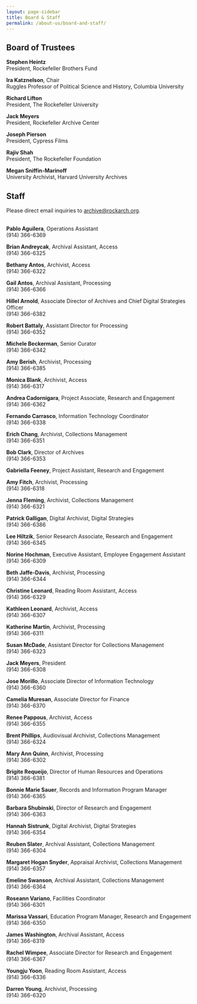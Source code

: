 ```yaml
---
layout: page-sidebar
title: Board & Staff
permalink: /about-us/board-and-staff/
---
```


## Board of Trustees


**Stephen Heintz**  
President, Rockefeller Brothers Fund

**Ira Katznelson**, Chair  
Ruggles Professor of Political Science and History, Columbia University

**Richard Lifton**  
President, The Rockefeller University

**Jack Meyers**  
President, Rockefeller Archive Center

**Joseph Pierson**  
President, Cypress Films

**Rajiv Shah**  
President, The Rockefeller Foundation

**Megan Sniffin-Marinoff**  
University Archivist, Harvard University Archives

## Staff

<div class="alert">Please direct email inquiries to <a href="mailto:archive@rockarch.org">archive@rockarch.org</a>.</div>  &nbsp;


**Pablo Aguilera**, Operations Assistant  
(914) 366-6369

**Brian Andreycak**, Archival Assistant, Access  
(914) 366-6325  

**Bethany Antos**, Archivist, Access  
(914) 366-6322  

**Gail Antos**, Archival Assistant, Processing  
(914) 366-6366  

**Hillel Arnold**, Associate Director of Archives and Chief Digital Strategies Officer  
(914) 366-6382

**Robert Battaly**, Assistant Director for Processing  
(914) 366-6352 

**Michele Beckerman**, Senior Curator  
(914) 366-6342

**Amy Berish**, Archivist, Processing  
(914) 366-6385  

**Monica Blank**, Archivist, Access  
(914) 366-6317  

**Andrea Cadornigara**, Project Associate, Research and Engagement   
(914) 366-6362

**Fernando Carrasco**, Information Technology Coordinator  
(914) 366-6338  

**Erich Chang**, Archivist, Collections Management  
(914) 366-6351  
  
**Bob Clark**, Director of Archives  
(914) 366-6353 

**Gabriella Feeney**, Project Assistant, Research and Engagement

**Amy Fitch**, Archivist, Processing  
(914) 366-6318  

**Jenna Fleming**, Archivist, Collections Management  
(914) 366-6321 

**Patrick Galligan**, Digital Archivist, Digital Strategies  
(914) 366-6386  

**Lee Hiltzik**, Senior Research Associate, Research and Engagement  
(914) 366-6345 

**Norine Hochman**, Executive Assistant, Employee Engagement Assistant  
(914) 366-6309  

**Beth Jaffe-Davis**, Archivist, Processing  
(914) 366-6344

**Christine Leonard**, Reading Room Assistant, Access  
(914) 366-6329

**Kathleen Leonard**, Archivist, Access  
(914) 366-6307  

**Katherine Martin**, Archivist, Processing  
(914) 366-6311  

**Susan McDade**, Assistant Director for Collections Management  
(914) 366-6323 

**Jack Meyers**, President  
(914) 366-6308  

**Jose Morillo**, Associate Director of Information Technology  
(914) 366-6360

**Camelia Muresan**, Associate Director for Finance  
(914) 366-6370  

**Renee Pappous**, Archivist, Access  
(914) 366-6355  

**Brent Phillips**, Audiovisual Archivist, Collections Management  
(914) 366-6324

**Mary Ann Quinn**, Archivist, Processing  
(914) 366-6302  

**Brigite Requeijo**, Director of Human Resources and Operations  
(914) 366-6381  

**Bonnie Marie Sauer**, Records and Information Program Manager  
(914) 366-6365

**Barbara Shubinski**, Director of Research and Engagement  
(914) 366-6363  

**Hannah Sistrunk**, Digital Archivist, Digital Strategies  
(914) 366-6354  

**Reuben Slater**, Archival Assistant, Collections Management  
(914) 366-6304  

**Margaret Hogan Snyder**, Appraisal Archivist, Collections Management  
(914) 366-6357

**Emeline Swanson**, Archival Assistant, Collections Management  
(914) 366-6364 

**Roseann Variano**, Facilities Coordinator  
(914) 366-6301  

**Marissa Vassari**, Education Program Manager, Research and Engagement  
(914) 366-6350  

**James Washington**, Archival Assistant, Access  
(914) 366-6319  

**Rachel Wimpee**, Associate Director for Research and Engagement  
(914) 366-6367 

**Youngju Yoon**, Reading Room Assistant, Access  
(914) 366-6336

**Darren Young**, Archivist, Processing  
(914) 366-6320  

